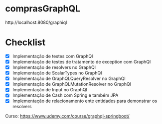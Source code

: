 # comprasGraphQL

http://localhost:8080/graphiql

# Checklist
- [X] Implementação de testes com GraphQl
- [X] Implementação de testes de tratamento de exception com GraphQl
- [X] Implementação de resolvers no GraphQl
- [X] Implementação de ScalarTypes no GraphQl
- [X] Implementação de GraphQLQueryResolver no GraphQl
- [X] Implementação de GraphQLMutationResolver no GraphQl
- [X] Implementação de Input no GraphQl
- [X] Implementação de Cash com Spring e também JPA
- [X] Implementação de relacionamento ente entidades para demonstrar os resolvers

Curso: https://www.udemy.com/course/graphql-springboot/
